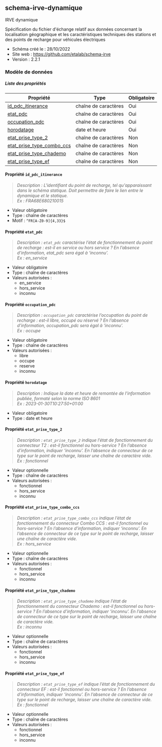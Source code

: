 <MenuSchema />

## schema-irve-dynamique

IRVE dynamique

Spécification du fichier d'échange relatif aux données concernant la localisation géographique et les caractéristiques techniques des stations et des points de recharge pour véhicules électriques

- Schéma créé le : 28/10/2022
- Site web : https://github.com/etalab/schema-irve
- Version : 2.2.1

### Modèle de données


##### Liste des propriétés

| Propriété | Type | Obligatoire |
| -- | -- | -- |
| [id_pdc_itinerance](#propriete-id-pdc-itinerance) | chaîne de caractères  | Oui |
| [etat_pdc](#propriete-etat-pdc) | chaîne de caractères  | Oui |
| [occupation_pdc](#propriete-occupation-pdc) | chaîne de caractères  | Oui |
| [horodatage](#propriete-horodatage) | date et heure  | Oui |
| [etat_prise_type_2](#propriete-etat-prise-type-2) | chaîne de caractères  | Non |
| [etat_prise_type_combo_ccs](#propriete-etat-prise-type-combo-ccs) | chaîne de caractères  | Non |
| [etat_prise_type_chademo](#propriete-etat-prise-type-chademo) | chaîne de caractères  | Non |
| [etat_prise_type_ef](#propriete-etat-prise-type-ef) | chaîne de caractères  | Non |

#### Propriété `id_pdc_itinerance`

> *Description : L'identifiant du point de recharge, tel qu'apparaissant dans le schéma statique. Doit permettre de faire le lien entre le dynamique et le statique.<br/>Ex : FRA68E680210015*
- Valeur obligatoire
- Type : chaîne de caractères
- Motif : `^FR[A-Z0-9]{4,33}$`

#### Propriété `etat_pdc`

> *Description : `etat_pdc` caractérise l’état de fonctionnement du point de recharge : est-il en service ou hors service ? En l’absence d’information, etat_pdc sera égal à ‘inconnu’.<br/>Ex : en_service*
- Valeur obligatoire
- Type : chaîne de caractères
- Valeurs autorisées : 
    - en_service
    - hors_service
    - inconnu

#### Propriété `occupation_pdc`

> *Description : `occupation_pdc` caractérise l’occupation du point de recharge : est-il libre, occupé ou réservé ? En l’absence d’information, occupation_pdc sera égal à ‘inconnu’.<br/>Ex : occupe*
- Valeur obligatoire
- Type : chaîne de caractères
- Valeurs autorisées : 
    - libre
    - occupe
    - reserve
    - inconnu

#### Propriété `horodatage`

> *Description : Indique la date et heure de remontée de l’information publiée, formaté selon la norme ISO 8601<br/>Ex : 2023-01-30T10:27:50+01:00*
- Valeur obligatoire
- Type : date et heure

#### Propriété `etat_prise_type_2`

> *Description : `etat_prise_type_2` indique l’état de fonctionnement du connecteur T2 : est-il fonctionnel ou hors-service ? En l’absence d’information, indiquer ‘inconnu’. En l’absence de connecteur de ce type sur le point de recharge, laisser une chaîne de caractère vide.<br/>Ex : fonctionnel*
- Valeur optionnelle
- Type : chaîne de caractères
- Valeurs autorisées : 
    - fonctionnel
    - hors_service
    - inconnu

#### Propriété `etat_prise_type_combo_ccs`

> *Description : `etat_prise_type_combo_ccs` indique l’état de fonctionnement du connecteur Combo CCS : est-il fonctionnel ou hors-service ? En l’absence d’information, indiquer ‘inconnu’. En l’absence de connecteur de ce type sur le point de recharge, laisser une chaîne de caractère vide.<br/>Ex : hors_service*
- Valeur optionnelle
- Type : chaîne de caractères
- Valeurs autorisées : 
    - fonctionnel
    - hors_service
    - inconnu

#### Propriété `etat_prise_type_chademo`

> *Description : `etat_prise_type_chademo` indique l’état de fonctionnement du connecteur Chademo : est-il fonctionnel ou hors-service ? En l’absence d’information, indiquer ‘inconnu’. En l’absence de connecteur de ce type sur le point de recharge, laisser une chaîne de caractère vide.<br/>Ex : inconnu*
- Valeur optionnelle
- Type : chaîne de caractères
- Valeurs autorisées : 
    - fonctionnel
    - hors_service
    - inconnu

#### Propriété `etat_prise_type_ef`

> *Description : `etat_prise_type_ef` indique l’état de fonctionnement du connecteur EF : est-il fonctionnel ou hors-service ? En l’absence d’information, indiquer ‘inconnu’. En l’absence de connecteur de ce type sur le point de recharge, laisser une chaîne de caractère vide.<br/>Ex : fonctionnel*
- Valeur optionnelle
- Type : chaîne de caractères
- Valeurs autorisées : 
    - fonctionnel
    - hors_service
    - inconnu
